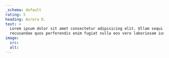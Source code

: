 ```yaml
---
_schema: default
rating: 5
heading: Aurora D.
text: >
  Lorem ipsum dolor sit amet consectetur adipisicing elit. Ullam sequi
  recusandae quos perferendis enim fugiat nulla eos vero laboriosam iusto! Porro quidem quos, voluptates, quas, quae.
image:
  src:
  alt:
---
```

